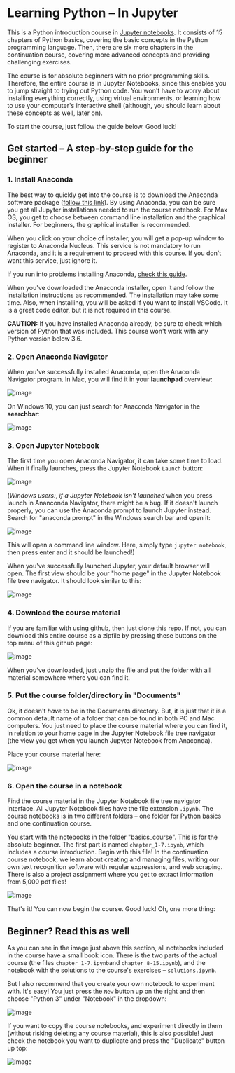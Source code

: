 # Learning Python – In Jupyter

This is a Python introduction course in [Jupyter notebooks](https://jupyter-notebook.readthedocs.io/en/stable/notebook.html). It consists of 15 chapters of Python basics, covering the basic concepts in the Python programming language. Then, there are six more chapters in the continuation course, covering more advanced concepts and providing challenging exercises. 

The course is for absolute beginners with no prior programming skills. Therefore, the entire course is in Jupyter Notebooks, since this enables you to jump straight to trying out Python code. You won't have to worry about installing everything correctly, using virtual environments, or learning how to use your computer's interactive shell (although, you should learn about these concepts as well, later on). 

To start the course, just follow the guide below. Good luck!

## Get started – A step-by-step guide for the beginner

### 1. Install Anaconda

The best way to quickly get into the course is to download the Anaconda software package ([follow this link](https://www.anaconda.com/products/individual#Downloads)). By using Anaconda, you can be sure you get all Jupyter installations needed to run the course notebook. For Max OS, you get to choose between command line installation and the graphical installer. For beginners, the graphical installer is recommended. 

When you click on your choice of installer, you will get a pop-up window to register to Anaconda Nucleus. This service is not mandatory to run Anaconda, and it is a requirement to proceed with this course. If you don't want this service, just ignore it.

If you run into problems installing Anaconda, [check this guide](https://docs.anaconda.com/anaconda/install/).

When you've downloaded the Anaconda installer, open it and follow the installation instructions as recommended. The installation may take some time. Also, when installing, you will be asked if you want to install VSCode. It is a great code editor, but it is not required in this course. 

**CAUTION:** If you have installed Anaconda already, be sure to check which version of Python that was included. This course won't work with any Python version below 3.6.  

### 2. Open Anaconda Navigator

When you've successfully installed Anaconda, open the Anaconda Navigator program. In Mac, you will find it in your **launchpad** overview:

![image](course_material/readme/launchpad.png)

On Windows 10, you can just search for Anaconda Navigator in the **searchbar**:

![image](course_material/readme/searchbar.png)

### 3. Open Jupyter Notebook

The first time you open Anaconda Navigator, it can take some time to load. When it finally launches, press the Jupyter Notebook `Launch` button:

![image](course_material/readme/navigator.png)

(*Windows users:*, _if a Jupyter Notebook isn't launched_ when you press launch in Ananconda Navigator, there might be a bug. If it doesn't launch properly, you can use the Anaconda prompt to launch Jupyter instead. Search for "anaconda prompt" in the Windows search bar and open it:

![image](course_material/readme/anaconda_prompt.png)

This will open a command line window. Here, simply type `jupyter notebook`, then press enter and it should be launched!)

When you've successfully launched Jupyter, your default browser will open. The first view should be your "home page" in the Jupyter Notebook file tree navigator. It should look similar to this:

![image](course_material/readme/jupyter.png)

### 4. Download the course material

If you are familiar with using github, then just clone this repo. If not, you can download this entire course as a zipfile by pressing these buttons on the top menu of this github page:

![image](course_material/readme/material.png)

When you've downloaded, just unzip the file and put the folder with all material somewhere where you can find it.

### 5. Put the course folder/directory in "Documents"

Ok, it doesn't _have_ to be in the Documents directory. But, it is just that it is a common default name of a folder that can be found in both PC and Mac computers. You just need to place the course material where you can find it, in relation to your home page in the Jupyter Notebook file tree navigator (the view you get when you launch Jupyter Notebook from Anaconda). 

Place your course material here:

![image](course_material/readme/documents.png)

### 6. Open the course in a notebook

Find the course material in the Jupyter Notebook file tree navigator interface. All Jupyter Notebook files have the file extension `.ipynb`. The course notebooks is in two different folders – one folder for Python basics and one continuation course. 

You start with the notebooks in the folder "basics_course". This is for the absolute beginner. The first part is named `chapter_1-7.ipynb`, which includes a course introduction. Begin with this file! In the continuation course notebook, we learn about creating and managing files, writing our own text recognition software with regular expressions, and web scraping. There is also a project assignment where you get to extract information from 5,000 pdf files!


![image](course_material/readme/course_start.png)

That's it! You can now begin the course. Good luck! Oh, one more thing:

## Beginner? Read this as well

As you can see in the image just above this section, all notebooks included in the course have a small book icon. There is the two parts of the actual course (the files `chapter_1-7.ipynb`and `chapter_8-15.ipynb`), and the notebook with the solutions to the course's exercises – `solutions.ipynb`. 

But I also recommend that you create your own notebook to experiment with. It's easy! You just press the `New` button up on the right and then choose "Python 3" under "Notebook" in the dropdown:

![image](course_material/readme/create_nb.png)

If you want to copy the course notebooks, and experiment directly in them (without risking deleting any course material), this is also possible! Just check the notebook you want to duplicate and press the "Duplicate" button up top:

![image](course_material/readme/duplicate.png)








